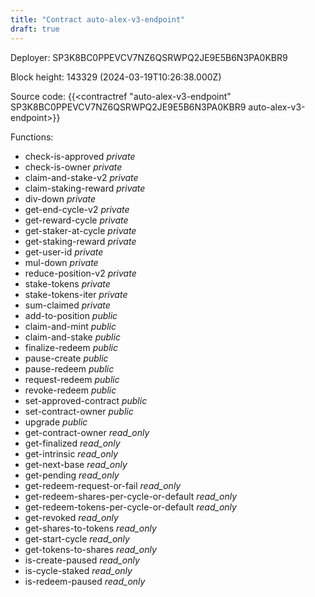 ```yaml
---
title: "Contract auto-alex-v3-endpoint"
draft: true
---
```

Deployer: SP3K8BC0PPEVCV7NZ6QSRWPQ2JE9E5B6N3PA0KBR9


 



Block height: 143329 (2024-03-19T10:26:38.000Z)

Source code: {{<contractref "auto-alex-v3-endpoint" SP3K8BC0PPEVCV7NZ6QSRWPQ2JE9E5B6N3PA0KBR9 auto-alex-v3-endpoint>}}

Functions:

* check-is-approved _private_
* check-is-owner _private_
* claim-and-stake-v2 _private_
* claim-staking-reward _private_
* div-down _private_
* get-end-cycle-v2 _private_
* get-reward-cycle _private_
* get-staker-at-cycle _private_
* get-staking-reward _private_
* get-user-id _private_
* mul-down _private_
* reduce-position-v2 _private_
* stake-tokens _private_
* stake-tokens-iter _private_
* sum-claimed _private_
* add-to-position _public_
* claim-and-mint _public_
* claim-and-stake _public_
* finalize-redeem _public_
* pause-create _public_
* pause-redeem _public_
* request-redeem _public_
* revoke-redeem _public_
* set-approved-contract _public_
* set-contract-owner _public_
* upgrade _public_
* get-contract-owner _read_only_
* get-finalized _read_only_
* get-intrinsic _read_only_
* get-next-base _read_only_
* get-pending _read_only_
* get-redeem-request-or-fail _read_only_
* get-redeem-shares-per-cycle-or-default _read_only_
* get-redeem-tokens-per-cycle-or-default _read_only_
* get-revoked _read_only_
* get-shares-to-tokens _read_only_
* get-start-cycle _read_only_
* get-tokens-to-shares _read_only_
* is-create-paused _read_only_
* is-cycle-staked _read_only_
* is-redeem-paused _read_only_
